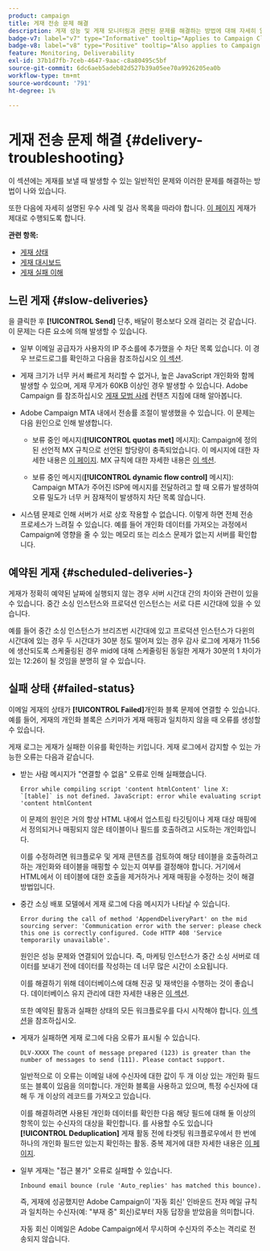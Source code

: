 ```yaml
---
product: campaign
title: 게재 전송 문제 해결
description: 게재 성능 및 게재 모니터링과 관련된 문제를 해결하는 방법에 대해 자세히 알아봅니다
badge-v7: label="v7" type="Informative" tooltip="Applies to Campaign Classic v7"
badge-v8: label="v8" type="Positive" tooltip="Also applies to Campaign v8"
feature: Monitoring, Deliverability
exl-id: 37b1d7fb-7ceb-4647-9aac-c8a80495c5bf
source-git-commit: 6dc6aeb5adeb82d527b39a05ee70a9926205ea0b
workflow-type: tm+mt
source-wordcount: '791'
ht-degree: 1%

---
```


# 게재 전송 문제 해결 {#delivery-troubleshooting}



이 섹션에는 게재를 보낼 때 발생할 수 있는 일반적인 문제와 이러한 문제를 해결하는 방법이 나와 있습니다.

또한 다음에 자세히 설명된 우수 사례 및 검사 목록을 따라야 합니다. [이 페이지](delivery-performances.md) 게재가 제대로 수행되도록 합니다.

**관련 항목:**

* [게재 상태](delivery-statuses.md)
* [게재 대시보드](delivery-dashboard.md)
* [게재 실패 이해](understanding-delivery-failures.md)

## 느린 게재 {#slow-deliveries}

을 클릭한 후 **[!UICONTROL Send]** 단추, 배달이 평소보다 오래 걸리는 것 같습니다. 이 문제는 다른 요소에 의해 발생할 수 있습니다.

* 일부 이메일 공급자가 사용자의 IP 주소를에 추가했을 수 차단 목록 있습니다. 이 경우 브로드로그를 확인하고 다음을 참조하십시오 [이 섹션](about-deliverability.md).

* 게재 크기가 너무 커서 빠르게 처리할 수 없거나, 높은 JavaScript 개인화와 함께 발생할 수 있으며, 게재 무게가 60KB 이상인 경우 발생할 수 있습니다. Adobe Campaign 를 참조하십시오 [게재 모범 사례](delivery-best-practices.md) 컨텐츠 지침에 대해 알아봅니다.

* Adobe Campaign MTA 내에서 전송률 조절이 발생했을 수 있습니다. 이 문제는 다음 원인으로 인해 발생합니다.

   * 보류 중인 메시지(**[!UICONTROL quotas met]** 메시지): Campaign에 정의된 선언적 MX 규칙으로 선언된 할당량이 충족되었습니다. 이 메시지에 대한 자세한 내용은 [이 페이지](deliverability-faq.md). MX 규칙에 대한 자세한 내용은 [이 섹션](../../installation/using/email-deliverability.md#about-mx-rules).

   * 보류 중인 메시지(**[!UICONTROL dynamic flow control]** 메시지): Campaign MTA가 주어진 ISP에 메시지를 전달하려고 할 때 오류가 발생하여 오류 밀도가 너무 커 잠재적이 발생하지 차단 목록 않습니다.

* 시스템 문제로 인해 서버가 서로 상호 작용할 수 없습니다. 이렇게 하면 전체 전송 프로세스가 느려질 수 있습니다. 예를 들어 개인화 데이터를 가져오는 과정에서 Campaign에 영향을 줄 수 있는 메모리 또는 리소스 문제가 없는지 서버를 확인합니다.

## 예약된 게재 {#scheduled-deliveries-}

게재가 정확히 예약된 날짜에 실행되지 않는 경우 서버 시간대 간의 차이와 관련이 있을 수 있습니다. 중간 소싱 인스턴스와 프로덕션 인스턴스는 서로 다른 시간대에 있을 수 있습니다.

예를 들어 중간 소싱 인스턴스가 브리즈번 시간대에 있고 프로덕션 인스턴스가 다윈의 시간대에 있는 경우 두 시간대가 30분 정도 떨어져 있는 경우 감사 로그에 게재가 11:56에 생산되도록 스케줄링된 경우 mid에 대해 스케줄링된 동일한 게재가 30분의 1 차이가 있는 12:26이 될 것임을 분명히 알 수 있습니다.

## 실패 상태 {#failed-status}

이메일 게재의 상태가 **[!UICONTROL Failed]**&#x200B;개인화 블록 문제에 연결할 수 있습니다. 예를 들어, 게재의 개인화 블록은 스키마가 게재 매핑과 일치하지 않을 때 오류를 생성할 수 있습니다.

게재 로그는 게재가 실패한 이유를 확인하는 키입니다. 게재 로그에서 감지할 수 있는 가능한 오류는 다음과 같습니다.

* 받는 사람 메시지가 &quot;연결할 수 없음&quot; 오류로 인해 실패했습니다.

   ```
   Error while compiling script 'content htmlContent' line X: `[table]` is not defined. JavaScript: error while evaluating script 'content htmlContent
   ```

   이 문제의 원인은 거의 항상 HTML 내에서 업스트림 타깃팅이나 게재 대상 매핑에서 정의되거나 매핑되지 않은 테이블이나 필드를 호출하려고 시도하는 개인화입니다.

   이를 수정하려면 워크플로우 및 게재 콘텐츠를 검토하여 해당 테이블을 호출하려고 하는 개인화와 테이블을 매핑할 수 있는지 여부를 결정해야 합니다. 거기에서 HTML에서 이 테이블에 대한 호출을 제거하거나 게재 매핑을 수정하는 것이 해결 방법입니다.

* 중간 소싱 배포 모델에서 게재 로그에 다음 메시지가 나타날 수 있습니다.

   ```
   Error during the call of method 'AppendDeliveryPart' on the mid sourcing server: 'Communication error with the server: please check this one is correctly configured. Code HTTP 408 'Service temporarily unavailable'.
   ```

   원인은 성능 문제와 연결되어 있습니다. 즉, 마케팅 인스턴스가 중간 소싱 서버로 데이터를 보내기 전에 데이터를 작성하는 데 너무 많은 시간이 소요됩니다.

   이를 해결하기 위해 데이터베이스에 대해 진공 및 재색인을 수행하는 것이 좋습니다. 데이터베이스 유지 관리에 대한 자세한 내용은 [이 섹션](../../production/using/recommendations.md).

   또한 예약된 활동과 실패한 상태의 모든 워크플로우를 다시 시작해야 합니다. [이 섹션](../../workflow/using/scheduler.md)을 참조하십시오.

* 게재가 실패하면 게재 로그에 다음 오류가 표시될 수 있습니다.

   ```
   DLV-XXXX The count of message prepared (123) is greater than the number of messages to send (111). Please contact support.
   ```

   일반적으로 이 오류는 이메일 내에 수신자에 대한 값이 두 개 이상 있는 개인화 필드 또는 블록이 있음을 의미합니다. 개인화 블록을 사용하고 있으며, 특정 수신자에 대해 두 개 이상의 레코드를 가져오고 있습니다.

   이를 해결하려면 사용된 개인화 데이터를 확인한 다음 해당 필드에 대해 둘 이상의 항목이 있는 수신자의 대상을 확인합니다. 를 사용할 수도 있습니다 **[!UICONTROL Deduplication]** 게재 활동 전에 타겟팅 워크플로우에서 한 번에 하나의 개인화 필드만 있는지 확인하는 활동. 중복 제거에 대한 자세한 내용은 [이 페이지](../../workflow/using/deduplication.md).

* 일부 게재는 &quot;접근 불가&quot; 오류로 실패할 수 있습니다.

   ```
   Inbound email bounce (rule 'Auto_replies' has matched this bounce).
   ```

   즉, 게재에 성공했지만 Adobe Campaign이 &#39;자동 회신&#39; 인바운드 전자 메일 규칙과 일치하는 수신자(예: &quot;부재 중&quot; 회신)로부터 자동 답장을 받았음을 의미합니다.

   자동 회신 이메일은 Adobe Campaign에서 무시하며 수신자의 주소는 격리로 전송되지 않습니다.
